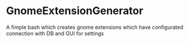 # GnomeExtensionGenerator
A fimple bash which creates gnome extensions which have configurated connection with DB and GUI for settings
